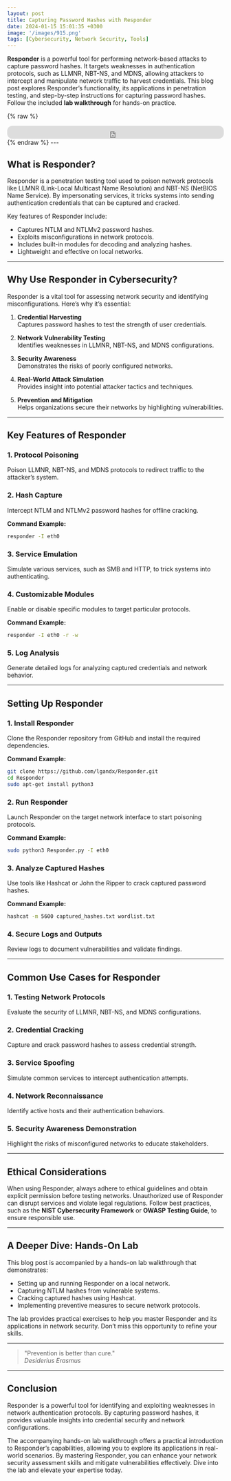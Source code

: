 ```yaml
---
layout: post
title: Capturing Password Hashes with Responder
date: 2024-01-15 15:01:35 +0300
image: '/images/915.png'
tags: [Cybersecurity, Network Security, Tools]
---
```


**Responder** is a powerful tool for performing network-based attacks to capture password hashes. It targets weaknesses in authentication protocols, such as LLMNR, NBT-NS, and MDNS, allowing attackers to intercept and manipulate network traffic to harvest credentials. This blog post explores Responder’s functionality, its applications in penetration testing, and step-by-step instructions for capturing password hashes. Follow the included **lab walkthrough** for hands-on practice.

{% raw %}
<iframe style="border-radius:12px" src="https://open.spotify.com/embed/episode/3uqPMkw9rDao0wjDAjs3l7?utm_source=generator" width="100%" height="30" frameborder="0" allowfullscreen="" allow="autoplay; clipboard-write; encrypted-media; fullscreen; picture-in-picture"></iframe>
{% endraw %}
---

## What is Responder?

Responder is a penetration testing tool used to poison network protocols like LLMNR (Link-Local Multicast Name Resolution) and NBT-NS (NetBIOS Name Service). By impersonating services, it tricks systems into sending authentication credentials that can be captured and cracked.

Key features of Responder include:
- Captures NTLM and NTLMv2 password hashes.  
- Exploits misconfigurations in network protocols.  
- Includes built-in modules for decoding and analyzing hashes.  
- Lightweight and effective on local networks.  

---

## Why Use Responder in Cybersecurity?

Responder is a vital tool for assessing network security and identifying misconfigurations. Here’s why it’s essential:

1. **Credential Harvesting**  
   Captures password hashes to test the strength of user credentials.

2. **Network Vulnerability Testing**  
   Identifies weaknesses in LLMNR, NBT-NS, and MDNS configurations.

3. **Security Awareness**  
   Demonstrates the risks of poorly configured networks.

4. **Real-World Attack Simulation**  
   Provides insight into potential attacker tactics and techniques.

5. **Prevention and Mitigation**  
   Helps organizations secure their networks by highlighting vulnerabilities.

---

## Key Features of Responder

### 1. **Protocol Poisoning**
Poison LLMNR, NBT-NS, and MDNS protocols to redirect traffic to the attacker’s system.

### 2. **Hash Capture**
Intercept NTLM and NTLMv2 password hashes for offline cracking.

**Command Example:**
```bash
responder -I eth0
```

### 3. **Service Emulation**
Simulate various services, such as SMB and HTTP, to trick systems into authenticating.

### 4. **Customizable Modules**
Enable or disable specific modules to target particular protocols.

**Command Example:**
```bash
responder -I eth0 -r -w
```

### 5. **Log Analysis**
Generate detailed logs for analyzing captured credentials and network behavior.

---

## Setting Up Responder

### 1. **Install Responder**
Clone the Responder repository from GitHub and install the required dependencies.

**Command Example:**
```bash
git clone https://github.com/lgandx/Responder.git
cd Responder
sudo apt-get install python3
```

### 2. **Run Responder**
Launch Responder on the target network interface to start poisoning protocols.

**Command Example:**
```bash
sudo python3 Responder.py -I eth0
```

### 3. **Analyze Captured Hashes**
Use tools like Hashcat or John the Ripper to crack captured password hashes.

**Command Example:**
```bash
hashcat -m 5600 captured_hashes.txt wordlist.txt
```

### 4. **Secure Logs and Outputs**
Review logs to document vulnerabilities and validate findings.

---

## Common Use Cases for Responder

### 1. **Testing Network Protocols**
Evaluate the security of LLMNR, NBT-NS, and MDNS configurations.

### 2. **Credential Cracking**
Capture and crack password hashes to assess credential strength.

### 3. **Service Spoofing**
Simulate common services to intercept authentication attempts.

### 4. **Network Reconnaissance**
Identify active hosts and their authentication behaviors.

### 5. **Security Awareness Demonstration**
Highlight the risks of misconfigured networks to educate stakeholders.

---

## Ethical Considerations

When using Responder, always adhere to ethical guidelines and obtain explicit permission before testing networks. Unauthorized use of Responder can disrupt services and violate legal regulations. Follow best practices, such as the **NIST Cybersecurity Framework** or **OWASP Testing Guide**, to ensure responsible use.

---

## A Deeper Dive: Hands-On Lab

This blog post is accompanied by a hands-on lab walkthrough that demonstrates:
- Setting up and running Responder on a local network.
- Capturing NTLM hashes from vulnerable systems.
- Cracking captured hashes using Hashcat.
- Implementing preventive measures to secure network protocols.

The lab provides practical exercises to help you master Responder and its applications in network security. Don’t miss this opportunity to refine your skills.

---

> "Prevention is better than cure."  
> <cite>Desiderius Erasmus</cite>

---

## Conclusion

Responder is a powerful tool for identifying and exploiting weaknesses in network authentication protocols. By capturing password hashes, it provides valuable insights into credential security and network configurations.

The accompanying hands-on lab walkthrough offers a practical introduction to Responder’s capabilities, allowing you to explore its applications in real-world scenarios. By mastering Responder, you can enhance your network security assessment skills and mitigate vulnerabilities effectively. Dive into the lab and elevate your expertise today.